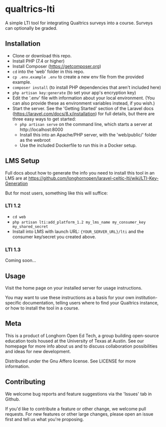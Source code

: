 # qualtrics-lti
A simple LTI tool for integrating Qualtrics surveys into a course.  Surveys can optionally be graded.

## Installation
* Clone or download this repo.
* Install PHP (7.4 or higher)
* Install Composer (https://getcomposer.org)
* `cd` into the 'web' folder in this repo.
* `cp .env.example .env` to create a new env file from the provided example.
* `composer install` (to install PHP dependencies that aren't included here)
* `php artisan key:generate` (to set your app's encryption key)
* Edit the '.env' file with information about your local environment.  (You can also provide these as environment variables instead, if you wish.)
* Start the server.  See the 'Getting Started' section of the Laravel docs (https://laravel.com/docs/8.x/installation) for full details, but there are three easy ways to get started:
    * `php artisan serve` on the command line, which starts a server at http://localhost:8000
    * Install this into an Apache/PHP server, with the 'web/public/' folder as the webroot
    * Use the included Dockerfile to run this in a Docker setup.

## LMS Setup
Full docs about how to generate the info you need to install this tool in an LMS are at https://github.com/longhornopen/laravel-celtic-lti/wiki/LTI-Key-Generation

But for most users, something like this will suffice:

### LTI 1.2
* `cd web`
* `php artisan lti:add_platform_1.2 my_lms_name my_consumer_key my_shared_secret`
* Install into LMS with launch URL: `{YOUR_SERVER_URL}/lti` and the consumer key/secret you created above.

### LTI 1.3
Coming soon...

## Usage
Visit the home page on your installed server for usage instructions.

You may want to use these instructions as a basis for your own institution-specific documentation, telling users where to find your Qualtrics instance, or how to install the tool in a course.

## Meta
This is a product of Longhorn Open Ed Tech, a group building open-source education tools housed at the University of Texas at Austin. See our homepage for more info about us and to discuss collaboration possibilities and ideas for new development.

Distributed under the Gnu Affero license. See LICENSE for more information.

## Contributing
We welcome bug reports and feature suggestions via the 'Issues' tab in Github.

If you'd like to contribute a feature or other change, we welcome pull requests. For new features or other large changes, please open an issue first and tell us what you're proposing.